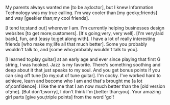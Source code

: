 My parents always wanted me [to be a;doctor], but I knew Information Technology was my true calling. I'm way cooler than [my geeky;friends] and way [geekier than;my cool friends].

[I tend to;stand out] wherever I am. I'm currently helping businesses design websites [to get more;customers]. [It's going;very, very well]. [I'm very;laid back], fun, and [easy to;get along with]. I have a lot of really interesting friends [who make my;life all that much better]. Some you probably wouldn't talk to, and [some who;probably wouldn't talk to you].

[I learned to;play guitar] at an early age and ever since playing that first G string, I was hooked. Jazz is my favorite. There's something soothing and deep about it that just speaks to my soul. And you get bonus points if you can sing off tune [to my;out of tune guitar]. I'm cocky. I've worked hard to achieve, learn and become who I am and that's brought me [a lot of;confidence]. I like the me that I am now much better than the [old version of;me]. [But don't;worry], I don't think I'm [better than;you]. Your amazing girl parts [give you;triple points] from the word 'go'!
